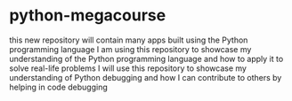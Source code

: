 # python-megacourse
this new repository will contain many apps built using the Python programming language
I am using this repository to showcase my understanding of the Python programming language and how to apply it to solve real-life problems
I will use this repository to showcase my understanding of Python debugging and how I can contribute to others by helping in code debugging
